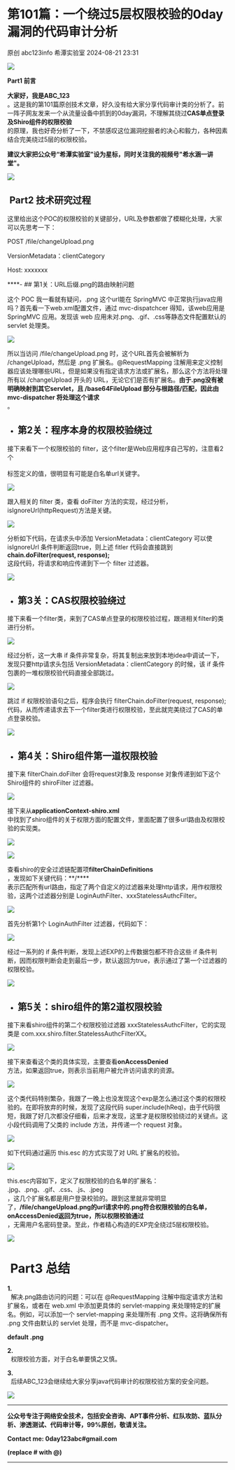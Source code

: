 #  第101篇：一个绕过5层权限校验的0day漏洞的代码审计分析   
原创 abc123info  希潭实验室   2024-08-21 23:31  
  
![](https://mmbiz.qpic.cn/mmbiz_png/OAz0RNU450ATcz6jUJnFNeOxRzVZ9LbcCCMJ6Af2WYicgMPA32IwibF8mI2ibC9h8jaHkhxnZzZuqctMLRTxDudicA/640?wx_fmt=png "")  
  
**Part1 前言**  
  
**大家好，我是ABC_123**  
。这是我的第101篇原创技术文章，好久没有给大家分享代码审计类的分析了。前一阵子网友发来一个从流量设备中抓到的0day漏洞，不理解其绕过**CAS单点登录及Shiro组件的权限校验**  
的原理，我也好奇分析了一下，不禁感叹这位漏洞挖掘者的决心和毅力，各种因素结合完美绕过5层的权限校验。  
  
**建议大家把公众号“希潭实验室”设为星标，同时关注我的视频号"希水涵一讲堂"。**  
  
![](https://mmbiz.qpic.cn/mmbiz_jpg/OAz0RNU450Dq1Q8s4COc7InkMO0jIGjiaGho1fcJicpibWB4vzvIM1wAib9TiakVECbIM5S0mHCTTeGJJibWtCe25vXw/640?wx_fmt=other&from=appmsg&wxfrom=5&wx_lazy=1&wx_co=1&tp=webp "")  
  
##  Part2 技术研究过程   
  
这里给出这个POC的权限校验的关键部分，URL及参数都做了模糊化处理，大家可以先思考一下：  
  
POST /file/changeUpload.png  
  
VersionMetadata：clientCategory  
  
Host: xxxxxxx  
  
****- ## 第1关：URL后缀.png的路由映射问题  
  
这个 POC 我一看就有疑问，.png 这个url能在 SpringMVC 中正常执行java应用吗？首先看一下web.xml配置文件，通过 mvc-dispatchcer 得知，该web应用是SpringMVC 应用。发现该 web 应用未对.png、.gif、.css等静态文件配置默认的 servlet 处理类。  
  
![](https://mmbiz.qpic.cn/mmbiz_png/OAz0RNU450BDfePgS7owIdX4wvpR2OS94JAKGBG4KGweibgfPUFpnexomWOl7wJAkqiclB2z3I9mqPRpSxax4HFQ/640?wx_fmt=png&from=appmsg "")  
  
  
所以当访问 /file/changeUpload.png 时，这个URL首先会被解析为 /changeUpload，然后是 .png 扩展名。@RequestMapping 注解用来定义控制器应该处理哪些URL，但是如果没有指定请求方法或扩展名，那么这个方法将处理所有以 /changeUpload 开头的 URL，无论它们是否有扩展名。**由于.png没有被明确映射到其它servlet，且 /base64FileUpload 部分与根路径/匹配，因此由 mvc-dispatcher 将处理这个请求**  
。  
  
- ## 第2关：程序本身的权限校验绕过  
  
接下来看下一个权限校验的 filter，这个filter是Web应用程序自己写的，注意看2个   
**<init-param>**  
 标签定义的值，很明显有可能是白名单url关键字。  
  
![](https://mmbiz.qpic.cn/mmbiz_png/OAz0RNU450C5iamTSCEbYmmtd2fibB2Ct1o8v3Jvecgiaz6owBbFl9nmCYB5ib3ZM9nbXtdZ600fm0LeWbxXZQficYw/640?wx_fmt=png&from=appmsg "")  
  
  
跟入相关的 filter 类，查看 doFilter 方法的实现，经过分析，isIgnoreUrl(httpRequest)方法是关键。  
  
![](https://mmbiz.qpic.cn/mmbiz_png/OAz0RNU450BDfePgS7owIdX4wvpR2OS9X8Osn5o6ZR7vVjTT8akibOkJjsQ3NVYULLKEGFU3d39fU5yEcHBIaRw/640?wx_fmt=png&from=appmsg "")  
  
  
分析如下代码，在请求头中添加 VersionMetadata：clientCategory 可以使 isIgnoreUrl 条件判断返回true，则上述 fitler 代码会直接跳到   
**chain.doFilter(request, response);**  
 这段代码，将请求和响应传递到下一个 filter 过滤器。  
  
![](https://mmbiz.qpic.cn/mmbiz_png/OAz0RNU450BDfePgS7owIdX4wvpR2OS9RZ63VsFqItyXuBEZiaQGrdeWA8LPN193j6KDP2Hsmibubxf1hO3hJGlQ/640?wx_fmt=png&from=appmsg "")  
  
- ## 第3关：CAS权限校验绕过  
  
接下来看一个filter类，来到了CAS单点登录的权限校验过程，跟进相关filter的类进行分析。  
  
![](https://mmbiz.qpic.cn/mmbiz_png/OAz0RNU450BDfePgS7owIdX4wvpR2OS9KgS5SeLyI0slkGJGBvL7GqJU4icXHHzVePlhGSuzicCJDvq7lkPicpI3g/640?wx_fmt=png&from=appmsg "")  
  
  
经过分析，这一大串 if 条件非常复杂，将其复制出来放到本地idea中调试一下，发现只要http请求头包括 VersionMetadata：clientCategory 的时候，该 if 条件包裹的一堆权限校验代码直接全部跳过。  
  
![](https://mmbiz.qpic.cn/mmbiz_png/OAz0RNU450BDfePgS7owIdX4wvpR2OS9eheCpPbNLcqxDsZ3tANgjz4meu9Bicr3xQFoHRQn5iaLibrqUZKicm75hw/640?wx_fmt=png&from=appmsg "")  
  
  
跳过 if 权限校验语句之后，程序会执行 filterChain.doFilter(request, response); 代码，从而传递请求去下一个filter类进行权限校验，至此就完美绕过了CAS的单点登录校验。  
  
![](https://mmbiz.qpic.cn/mmbiz_png/OAz0RNU450BDfePgS7owIdX4wvpR2OS9U2neVVOBREjHH2cbthfP2KYJRaKjfdyHRdZcfwfefgWvreLMGbLc4A/640?wx_fmt=png&from=appmsg "")  
  
- ## 第4关：Shiro组件第一道权限校验  
  
接下来 filterChain.doFilter 会将request对象及 response 对象传递到如下这个Shiro组件的 shiroFilter 过滤器。  
  
![](https://mmbiz.qpic.cn/mmbiz_png/OAz0RNU450BDfePgS7owIdX4wvpR2OS9e3k8KxmiavuLp6T5dCjBwuesN8EbXRXL7zUhwiczVKpX6nOIDxUSgByA/640?wx_fmt=png&from=appmsg "")  
  
  
接下来从**applicationContext-shiro.xml**  
中找到了shiro组件的关于权限方面的配置文件，里面配置了很多url路由及权限校验的实现类。  
  
![](https://mmbiz.qpic.cn/mmbiz_png/OAz0RNU450BDfePgS7owIdX4wvpR2OS9G0qgk02dxfBapT0CB4l3Pq3snsZXpibuIKFTBUsiaNvm4LZL83QGWvLQ/640?wx_fmt=png&from=appmsg "")  
  
![](https://mmbiz.qpic.cn/mmbiz_png/OAz0RNU450C5iamTSCEbYmmtd2fibB2Ct1PgRrE1DLnapicnkia6SPwcPBNQuyTibNuttZ67UyQnWSBEJZ6WMxaA65w/640?wx_fmt=png&from=appmsg "")  
  
  
查看shiro的安全过滤链配置项**filterChainDefinitions**  
，发现如下关键代码：**/****  
表示匹配所有url路由，指定了两个自定义的过滤器来处理http请求，用作权限校验，这两个过滤器分别是 LoginAuthFilter、xxxStatelessAuthcFilter。  
  
![](https://mmbiz.qpic.cn/mmbiz_png/OAz0RNU450C5iamTSCEbYmmtd2fibB2Ct1mstof1HYIpAlcyC84M20Tias415aUKKGZtMbiaFMmRSQich5snQZcBseQ/640?wx_fmt=png&from=appmsg "")  
  
  
首先分析第1个 LoginAuthFilter 过滤器，代码如下：  
  
![](https://mmbiz.qpic.cn/mmbiz_png/OAz0RNU450BDfePgS7owIdX4wvpR2OS9BvdjEEKUgZeCHUnt7B5zdpXl8S7nVzoqWoko0q0y18mzgv1C1997Wg/640?wx_fmt=png&from=appmsg "")  
  
  
经过一系列的 if 条件判断，发现上述EXP的上传数据包都不符合这些 if 条件判断，因而权限判断会走到最后一步，默认返回为true，表示通过了第一个过滤器的权限校验。  
  
![](https://mmbiz.qpic.cn/mmbiz_png/OAz0RNU450BDfePgS7owIdX4wvpR2OS9lksWSZN1HBGFHicAyNnSUpQDnM9D8aKgFW8Kpxl0nSmlITwDMSVkWjw/640?wx_fmt=png&from=appmsg "")  
  
- ## 第5关：shiro组件的第2道权限校验  
  
接下来看shiro组件的第二个权限校验过滤器 xxxStatelessAuthcFilter，它的实现类是 com.xxx.shiro.filter.StatelessAuthcFilterXX。  
  
![](https://mmbiz.qpic.cn/mmbiz_png/OAz0RNU450BDfePgS7owIdX4wvpR2OS9WaHFvBj4rAxxqhlcIrV3WzhkZyTChPVnUlzDhCicUeGPIiaXrX7Uibyqw/640?wx_fmt=png&from=appmsg "")  
  
  
接下来查看这个类的具体实现，主要查看**onAccessDenied**  
方法，如果返回true，则表示当前用户被允许访问请求的资源。  
  
![](https://mmbiz.qpic.cn/mmbiz_png/OAz0RNU450BDfePgS7owIdX4wvpR2OS9Y0MLLyyrHDzVxoa93VtG9WFhj6ibt1T3UYSeIqpMOpCVYRvsSGmSInQ/640?wx_fmt=png&from=appmsg "")  
  
  
这个类代码特别繁杂，我跟了一晚上也没发现这个exp是怎么通过这个类的权限校验的。在即将放弃的时候，发现了这段代码 super.include(hReq)，由于代码很短，我跟了好几次都没仔细看，后来才发现，这里才是权限校验绕过的关键点。这小段代码调用了父类的 include 方法，并传递一个 request 对象。  
  
![](https://mmbiz.qpic.cn/mmbiz_png/OAz0RNU450BDfePgS7owIdX4wvpR2OS97DrYrYk9aB37AWTWXUDF1kP2ZNpuNXkQW3OPzW1thJgfcR64fwLkAQ/640?wx_fmt=png&from=appmsg "")  
  
  
如下代码通过遍历 this.esc 的方式实现了对 URL 扩展名的校验。  
  
![](https://mmbiz.qpic.cn/mmbiz_png/OAz0RNU450BDfePgS7owIdX4wvpR2OS9LlyagcDDKAicwE7zFBla4sQtb5TviashuiahwvxbZYygZ9icwgEibx9FtDw/640?wx_fmt=png&from=appmsg "")  
  
  
this.esc内容如下，定义了权限校验的白名单的扩展名：  
.jpg、.png、.gif、.css、.js、.jpeg  
，这几个扩展名都是用户登录校验的。跟到这里就非常明显了，**/file/changeUpload.png的url请求中的.png符合权限校验的白名单，onAccessDenied返回为true，所以权限校验通过**  
，无需用户名密码登录。至此，作者精心构造的EXP完全绕过5层权限校验。  
  
![](https://mmbiz.qpic.cn/mmbiz_png/OAz0RNU450BDfePgS7owIdX4wvpR2OS9PiaajEhwia8D7quvrGHqYTiaGlTd5F9cqYmaENtysfXiahIodLdw76QHcg/640?wx_fmt=png&from=appmsg "")  
  
#  Part3 总结   
  
**1.**  
  解决.png路由访问的问题：可以在 @RequestMapping 注解中指定请求方法和扩展名，或者在 web.xml 中添加更具体的 servlet-mapping 来处理特定的扩展名。例如，可以添加一个 servlet-mapping 来处理所有 .png 文件。这将确保所有 .png 文件由默认的 servlet 处理，而不是 mvc-dispatcher。  
  
**<servlet-mapping> <servlet-name>default</servlet-name> <url-pattern>.png</url-pattern></servlet-mapping>**  
  
**2.**  
  权限校验方面，对于白名单要慎之又慎。  
  
**3.**  
  后续ABC_123会继续给大家分享java代码审计的权限校验方案的安全问题。  
  
  
![](https://mmbiz.qpic.cn/mmbiz_png/OAz0RNU450A5qqg2iaK6KIYYR8y6pF5Rh3JHDibOKOop204nXz618iawdRb8dABicMPtHb2PkJE8x6koJO5HyuwZJQ/640?wx_fmt=other&wxfrom=5&wx_lazy=1&wx_co=1&tp=webp "")  
  
********  
**公众号专注于网络安全技术，包括安全咨询、APT事件分析、红队攻防、蓝队分析、渗透测试、代码审计等，99%原创，敬请关注。**  
  
**Contact me: 0day123abc#gmail.com**  
  
**(replace # with @)**  
  
****  
  
